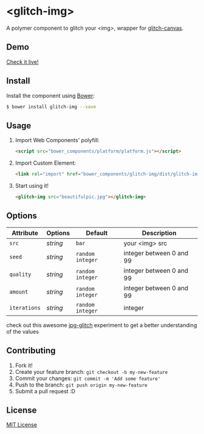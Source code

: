 # &lt;glitch-img&gt;

A polymer component to glitch your \<img\>, wrapper for [glitch-canvas](https://github.com/snorpey/glitch-canvas).

## Demo

[Check it live!](http://www.kunjinkao.org/glitch-img)

## Install

Install the component using [Bower](http://bower.io/):

```sh
$ bower install glitch-img --save
```

## Usage

1. Import Web Components' polyfill:

    ```html
    <script src="bower_components/platform/platform.js"></script>
    ```

2. Import Custom Element:

    ```html
    <link rel="import" href="bower_components/glitch-img/dist/glitch-img.html">
    ```

3. Start using it!

    ```html
    <glitch-img src="beautifulpic.jpg"></glitch-img>
    ```

## Options

Attribute     | Options     | Default          | Description
---           | ---         | ---              | ---
`src`         | *string*    | `bar`            | your \<img\> src
`seed`        | *string*    | `random integer` | integer between 0 and 99
`quality`     | *string*    | `random integer` | integer between 0 and 99
`amount`      | *string*    | `random integer` | integer between 0 and 99
`iterations`  | *string*    | `random integer` | integer

check out this awesome [jpg-glitch](http://snorpey.github.io/jpg-glitch/)
experiment to get a better understanding of the values

## Contributing

1. Fork it!
2. Create your feature branch: `git checkout -b my-new-feature`
3. Commit your changes: `git commit -m 'Add some feature'`
4. Push to the branch: `git push origin my-new-feature`
5. Submit a pull request :D

## License

[MIT License](http://opensource.org/licenses/MIT)
